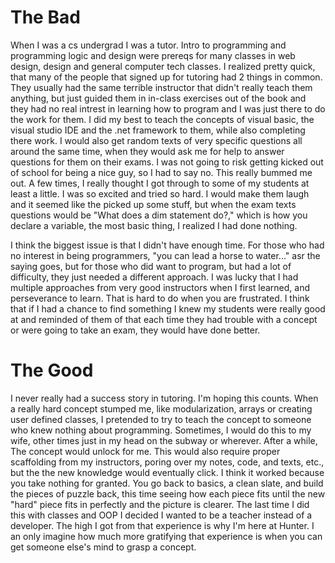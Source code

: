 # The Bad

When I was a cs undergrad I was a tutor. Intro to programming and programming logic and design were  prereqs for many classes in web design, design and general computer tech classes. I realized pretty quick, that many of the people that signed up for tutoring had 2 things in common. They usually had the same terrible instructor that didn't really teach them anything, but just guided them in in-class exercises out of the book and they had no real intrest in learning how to program and I was just there to do the work for them. I did my best to teach the concepts of visual basic, the visual studio IDE and the .net framework to them, while also completing there work. I would also get random texts of very specific questions all around the same time, when they would ask me for help to answer questions for them on their exams. I was not going to risk getting kicked out of school for being a nice guy, so I had to say no. This really bummed me out. A few times, I really thought I got through to some of my students at least a little. I was so excited and tried so hard. I would make them laugh and it seemed like the picked up some stuff, but when the exam texts questions would be "What does a dim statement do?," which is how you declare a variable, the most basic thing, I realized I had done nothing.

I think the biggest issue is that I didn't have enough time. For those who had no interest in being programmers, "you can lead a horse to water..." asr the saying goes, but for those who did want to program, but had a lot of difficulty, they just needed a different approach. I was lucky that I had multiple approaches from very good instructors when I first learned, and perseverance to learn. That is hard to do when you are frustrated. I think that if I had a chance to find something I knew my students were really good at and reminded of them of that each time they had trouble with a concept or were going to take an exam, they would have done better.

# The Good

I never really had a success story in tutoring. I'm hoping this counts. When a really hard concept stumped me, like modularization, arrays or creating user defined classes, I pretended to try to teach the concept to someone who knew nothing about programming. Sometimes, I would do this to my wife, other times just in my head on the subway or wherever. After a while, The concept would unlock for me. This would also require proper scaffolding from my instructors, poring over my notes, code, and texts, etc., but the the new knowledge would eventually click. I think it worked because you take nothing for granted. You go back to basics, a clean slate, and build the pieces of puzzle back, this time seeing how each piece fits until the new "hard" piece fits in perfectly and the picture is clearer. The last time I did this with classes and OOP I decided I wanted to be a teacher instead of a developer. The high I got from that experience is why I'm here at Hunter. I an only imagine how much more gratifying that experience is when you can get someone else's mind to grasp a concept.

